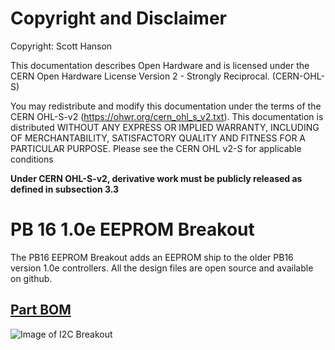 # Copyright and Disclaimer
Copyright: Scott Hanson

This documentation describes Open Hardware and is licensed under the CERN Open Hardware License Version 2 - Strongly Reciprocal. (CERN-OHL-S)

You may redistribute and modify this documentation under the terms of the CERN OHL-S-v2 (https://ohwr.org/cern_ohl_s_v2.txt). This documentation is distributed WITHOUT ANY EXPRESS OR IMPLIED WARRANTY, INCLUDING OF MERCHANTABILITY, SATISFACTORY QUALITY AND FITNESS FOR A PARTICULAR PURPOSE. Please see the CERN OHL v2-S for applicable conditions

**Under CERN OHL-S-v2, derivative work must be publicly released as defined in subsection 3.3**

# PB 16 1.0e EEPROM Breakout

The PB16 EEPROM Breakout adds an EEPROM ship to the older PB16 version 1.0e controllers.  All the design files are open source and available on github.

## [Part BOM](https://github.com/computergeek1507/PB_16/raw/master/I2C_Breakout/I2C_Breakout_BOM.ods)

![Image of I2C Breakout](https://github.com/computergeek1507/PB_16/raw/master/I2C_Breakout/I2C_Breakout.png)
